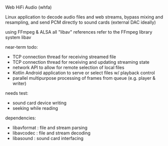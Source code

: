 Web HiFi Audio (whfa)

Linux application to decode audio files and web streams, bypass mixing and resampling, and send PCM directly to sound cards (external DAC ideally)

using FFmpeg & ALSA
all "libav" references refer to the FFmpeg library system libav

near-term todo:

- TCP connection thread for receiving streamed file
- TCP connection thread for receiving and updating streaming state
- network API to allow for remote selection of local files
- Kotlin Android application to serve or select files w/ playback control
- parallel multipurpose processing of frames from queue (e.g. player & writer)

needs test:

- sound card device writing
- seeking while reading

dependencies:

- libavformat : file and stream parsing
- libavcodec : file and stream decoding
- libasound : sound card interfacing
